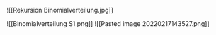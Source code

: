 ![[Rekursion Binomialverteilung.jpg]]

![[Binomialverteilung S1.png]]
![[Pasted image 20220217143527.png]]